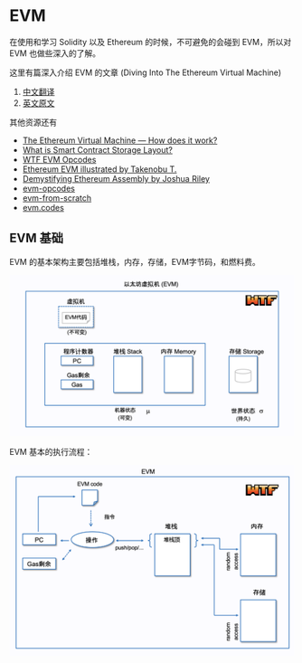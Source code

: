 # EVM

在使用和学习 Solidity 以及 Ethereum 的时候，不可避免的会碰到 EVM，所以对 EVM 也做些深入的了解。

这里有篇深入介绍 EVM 的文章 (Diving Into The Ethereum Virtual Machine)

1. [中文翻译](https://github.com/AmazingAng/WTF-Solidity/blob/main/Topics/Translation/DiveEVM2017/readme.md)
2. [英文原文](https://blog.qtum.org/diving-into-the-ethereum-vm-6e8d5d2f3c30)

其他资源还有

- [The Ethereum Virtual Machine — How does it work?](https://medium.com/mycrypto/the-ethereum-virtual-machine-how-does-it-work-9abac2b7c9e)
- [What is Smart Contract Storage Layout?](https://docs.alchemy.com/docs/smart-contract-storage-layout)
- [WTF EVM Opcodes](https://github.com/WTFAcademy/WTF-EVM-Opcodes)
- [Ethereum EVM illustrated by Takenobu T.](https://github.com/takenobu-hs/ethereum-evm-illustrated)
- [Demystifying Ethereum Assembly by Joshua Riley](https://www.youtube.com/watch?v=btDOvn8pLkA)
- [evm-opcodes](https://github.com/wolflo/evm-opcodes)
- [evm-from-scratch](https://github.com/w1nt3r-eth/evm-from-scratch)
- [evm.codes](https://evm.codes/)

## EVM 基础

EVM 的基本架构主要包括堆栈，内存，存储，EVM字节码，和燃料费。

![EVM Arch](../img/evm-1.png)

EVM 基本的执行流程：

![EVM Flow](../img/evm-2.png)